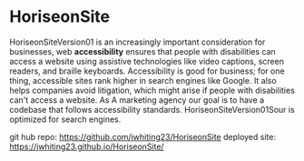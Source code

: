 # HoriseonSite
HoriseonSiteVersion01 is an increasingly important consideration for businesses, web **accessibility** ensures that people with disabilities can access a website using assistive technologies like video captions, screen readers, and braille keyboards. Accessibility is good for business; for one thing, accessible sites rank higher in search engines like Google. It also helps companies avoid litigation, which might arise if people with disabilities can't access a website.  As A marketing agency our goal is to have a codebase that follows accessibility standards. HoriseonSiteVersion01Sour is optimized for search engines.

git hub repo: https://github.com/jwhiting23/HoriseonSite
deployed site: https://jwhiting23.github.io/HoriseonSite/

